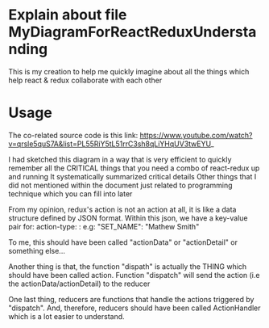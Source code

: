 # Explain about file MyDiagramForReactReduxUnderstanding

This is my creation to  help me quickly imagine about all the things which help react & redux collaborate with each other  

# Usage

The co-related source code is this link: https://www.youtube.com/watch?v=qrsle5quS7A&list=PL55RiY5tL51rrC3sh8qLiYHqUV3twEYU_
  
I had sketched this diagram in a way that is very efficient to quickly remember all the CRITICAL things that you need a combo of react-redux up and running
It systematically summarized critical details
Other things that I did not mentioned within the document just related to programming technique which you can fill into later
  
From my opinion, redux's action is not an action at all, it is like a data structure defined by JSON format. Within this json, we have a key-value pair for: action-type: <value of this action>:
	e.g: "SET_NAME": "Mathew Smith"
  
To me, this should have been called "actionData" or "actionDetail" or something else...
  
Another thing is that, the function "dispath" is actually the THING which should have been called action. Function "dispatch" will send the action (i.e the actionData/actionDetail) to the reducer
  
One last thing, reducers are functions that handle the actions triggered by "dispatch". And, therefore, reducers should have been called ActionHandler which is a lot easier to understand.